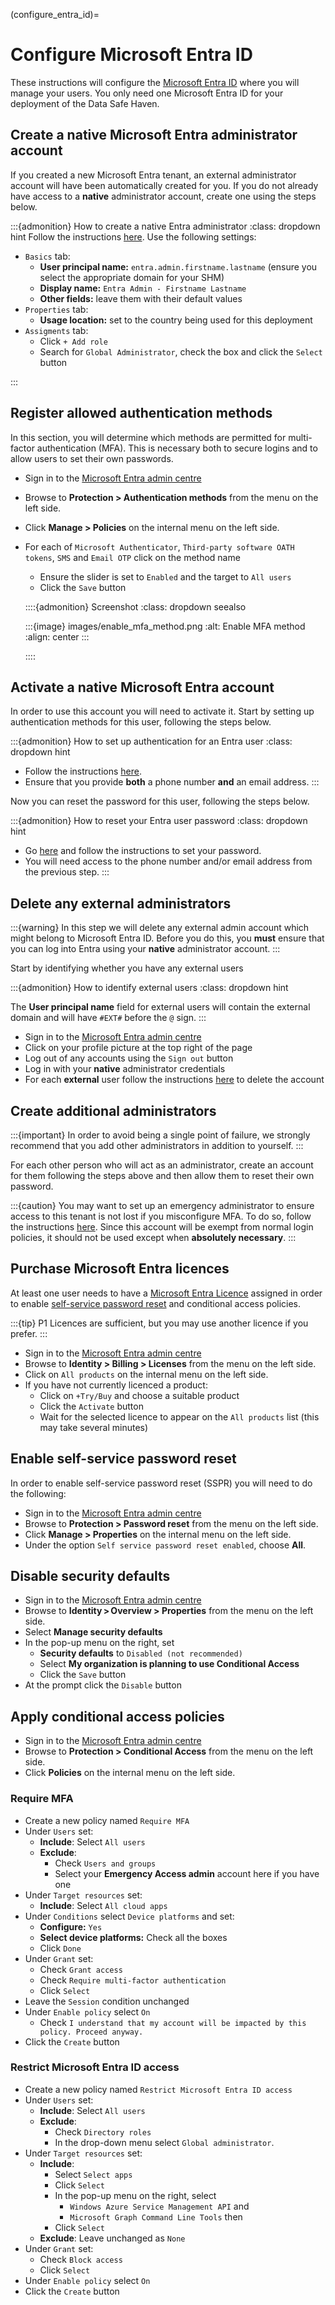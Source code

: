 (configure_entra_id)=

# Configure Microsoft Entra ID

These instructions will configure the [Microsoft Entra ID](https://www.microsoft.com/en-gb/security/business/identity-access/microsoft-entra-id) where you will manage your users.
You only need one Microsoft Entra ID for your deployment of the Data Safe Haven.

## Create a native Microsoft Entra administrator account

If you created a new Microsoft Entra tenant, an external administrator account will have been automatically created for you.
If you do not already have access to a **native** administrator account, create one using the steps below.

:::{admonition} How to create a native Entra administrator
:class: dropdown hint
Follow the instructions [here](https://learn.microsoft.com/en-us/entra/fundamentals/how-to-create-delete-users#create-a-new-user).
Use the following settings:

- `Basics` tab:
  - **User principal name:** `entra.admin.firstname.lastname` (ensure you select the appropriate domain for your SHM)
  - **Display name:** `Entra Admin - Firstname Lastname`
  - **Other fields:** leave them with their default values
- `Properties` tab:
  - **Usage location:** set to the country being used for this deployment
- `Assigments` tab:
  - Click `+ Add role`
  - Search for `Global Administrator`, check the box and click the `Select` button

:::

## Register allowed authentication methods

In this section, you will determine which methods are permitted for multi-factor authentication (MFA).
This is necessary both to secure logins and to allow users to set their own passwords.

- Sign in to the [Microsoft Entra admin centre](https://entra.microsoft.com/)
- Browse to **Protection > Authentication methods** from the menu on the left side.
- Click **Manage > Policies** on the internal menu on the left side.
- For each of `Microsoft Authenticator`, `Third-party software OATH tokens`, `SMS` and `Email OTP` click on the method name
    - Ensure the slider is set to `Enabled` and the target to `All users`
    - Click the `Save` button

    ::::{admonition} Screenshot
    :class: dropdown seealso

    :::{image} images/enable_mfa_method.png
    :alt: Enable MFA method
    :align: center
    :::

    ::::

## Activate a native Microsoft Entra account

In order to use this account you will need to activate it.
Start by setting up authentication methods for this user, following the steps below.

:::{admonition} How to set up authentication for an Entra user
:class: dropdown hint
- Follow the instructions [here](https://learn.microsoft.com/en-us/entra/identity/authentication/howto-mfa-userdevicesettings#add-authentication-methods-for-a-user).
- Ensure that you provide **both** a phone number **and** an email address.
:::

Now you can reset the password for this user, following the steps below.

:::{admonition} How to reset your Entra user password
:class: dropdown hint
- Go [here](https://passwordreset.microsoftonline.com/) and follow the instructions to set your password.
- You will need access to the phone number and/or email address from the previous step.
:::

## Delete any external administrators

:::{warning}
In this step we will delete any external admin account which might belong to Microsoft Entra ID.
Before you do this, you **must** ensure that you can log into Entra using your **native** administrator account.
:::

Start by identifying whether you have any external users

:::{admonition} How to identify external users
:class: dropdown hint

The **User principal name** field for external users will contain the external domain and will have `#EXT#` before the `@` sign.
:::

- Sign in to the [Microsoft Entra admin centre](https://entra.microsoft.com/)
- Click on your profile picture at the top right of the page
- Log out of any accounts using the `Sign out` button
- Log in with your **native** administrator credentials
- For each **external** user follow the instructions [here](https://learn.microsoft.com/en-us/entra/fundamentals/how-to-create-delete-users#delete-a-user) to delete the account

## Create additional administrators

:::{important}
In order to avoid being a single point of failure, we strongly recommend that you add other administrators in addition to yourself.
:::

For each other person who will act as an administrator, create an account for them following the steps above and then allow them to reset their own password.

:::{caution}
You may want to set up an emergency administrator to ensure access to this tenant is not lost if you misconfigure MFA.
To do so, follow the instructions [here](https://learn.microsoft.com/en-us/entra/identity/role-based-access-control/security-emergency-access).
Since this account will be exempt from normal login policies, it should not be used except when **absolutely necessary**.
:::

## Purchase Microsoft Entra licences

At least one user needs to have a [Microsoft Entra Licence](https://www.microsoft.com/en-gb/security/business/microsoft-entra-pricing) assigned in order to enable [self-service password reset](https://learn.microsoft.com/en-us/entra/identity/authentication/concept-sspr-licensing) and conditional access policies.

:::{tip}
P1 Licences are sufficient, but you may use another licence if you prefer.
:::

- Sign in to the [Microsoft Entra admin centre](https://entra.microsoft.com/)
- Browse to **Identity > Billing > Licenses** from the menu on the left side.
- Click on `All products` on the internal menu on the left side.
- If you have not currently licenced a product:
  - Click on `+Try/Buy` and choose a suitable product
  - Click the `Activate` button
  - Wait for the selected licence to appear on the `All products` list (this may take several minutes)

## Enable self-service password reset

In order to enable self-service password reset (SSPR) you will need to do the following:

- Sign in to the [Microsoft Entra admin centre](https://entra.microsoft.com/)
- Browse to **Protection > Password reset** from the menu on the left side.
- Click **Manage > Properties** on the internal menu on the left side.
- Under the option `Self service password reset enabled`, choose **All**.

## Disable security defaults

- Sign in to the [Microsoft Entra admin centre](https://entra.microsoft.com/)
- Browse to **Identity > Overview > Properties** from the menu on the left side.
- Select **Manage security defaults**
- In the pop-up menu on the right, set
  - **Security defaults** to `Disabled (not recommended)`
  - Select **My organization is planning to use Conditional Access**
  - Click the `Save` button
- At the prompt click the `Disable` button


## Apply conditional access policies

- Sign in to the [Microsoft Entra admin centre](https://entra.microsoft.com/)
- Browse to **Protection > Conditional Access** from the menu on the left side.
- Click **Policies** on the internal menu on the left side.

### Require MFA

- Create a new policy named `Require MFA`
- Under `Users` set:
  - **Include**: Select `All users`
  - **Exclude**:
    - Check `Users and groups`
    - Select your **Emergency Access admin** account here if you have one
- Under `Target resources` set:
  - **Include**: Select `All cloud apps`
- Under `Conditions` select `Device platforms` and set:
  - **Configure:** `Yes`
  - **Select device platforms:** Check all the boxes
  - Click `Done`
- Under `Grant` set:
  - Check `Grant access`
  - Check `Require multi-factor authentication`
  - Click `Select`
- Leave the `Session` condition unchanged
- Under `Enable policy` select `On`
  - Check `I understand that my account will be impacted by this policy. Proceed anyway.`
- Click the `Create` button

### Restrict Microsoft Entra ID access

- Create a new policy named `Restrict Microsoft Entra ID access`
- Under `Users` set:
  - **Include**: Select `All users`
  - **Exclude**:
    - Check `Directory roles`
    - In the drop-down menu select `Global administrator`.
- Under `Target resources` set:
  - **Include**:
    - Select `Select apps`
    - Click `Select`
    - In the pop-up menu on the right, select
      - `Windows Azure Service Management API` and
      - `Microsoft Graph Command Line Tools` then
    - Click `Select`
  - **Exclude**: Leave unchanged as `None`
- Under `Grant` set:
  - Check `Block access`
  - Click `Select`
- Under `Enable policy` select `On`
- Click the `Create` button
